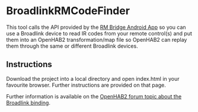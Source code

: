 # BroadlinkRMCodeFinder

This tool calls the API provided by the [RM Bridge Android App](https://play.google.com/store/apps/details?id=de.fun2code.android.rmbridge&hl=en)
so you can use a Broadlink device to read IR codes from your remote control(s) and put them into an OpenHAB2 transformation/map file so OpenHAB2 can replay them through the same or different Broadlink devices.

## Instructions

Download the project into a local directory and open index.html in your favourite browser. Further instructions are provided on that page.

Further information is available on the [OpenHAB2 forum topic about the Broadlink binding](https://community.openhab.org/t/broadlink-binding-for-rmx-a1-spx-and-mp-any-interest/22768).
